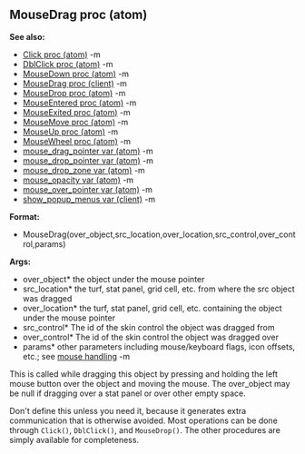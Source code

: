 ## MouseDrag proc (atom)
**See also:**
*   [Click proc (atom)](/ref/atom/proc/Click.md) -m
*   [DblClick proc (atom)](/ref/atom/proc/DblClick.md) -m
*   [MouseDown proc (atom)](/ref/atom/proc/MouseDown.md) -m
*   [MouseDrag proc (client)](/ref/client/proc/MouseDrag.md) -m
*   [MouseDrop proc (atom)](/ref/atom/proc/MouseDrop.md) -m
*   [MouseEntered proc (atom)](/ref/atom/proc/MouseEntered.md) -m
*   [MouseExited proc (atom)](/ref/atom/proc/MouseExited.md) -m
*   [MouseMove proc (atom)](/ref/atom/proc/MouseMove.md) -m
*   [MouseUp proc (atom)](/ref/atom/proc/MouseUp.md) -m
*   [MouseWheel proc (atom)](/ref/atom/proc/MouseWheel.md) -m
*   [mouse_drag_pointer var (atom)](/ref/atom/var/mouse_drag_pointer.md) -m
*   [mouse_drop_pointer var (atom)](/ref/atom/var/mouse_drop_pointer.md) -m
*   [mouse_drop_zone var (atom)](/ref/atom/var/mouse_drop_zone.md) -m
*   [mouse_opacity var (atom)](/ref/atom/var/mouse_opacity.md) -m
*   [mouse_over_pointer var (atom)](/ref/atom/var/mouse_over_pointer.md) -m
*   [show_popup_menus var (client)](/ref/client/var/show_popup_menus.md) -m
<!-- -->
**Format:**
*   MouseDrag(over_object,src_location,over_location,src_control,over_control,params)
<!-- -->
**Args:**
*   over_object* the object under the mouse pointer
*   src_location* the turf, stat panel, grid cell, etc. from where the
    src object was dragged
*   over_location* the turf, stat panel, grid cell, etc. containing the
    object under the mouse pointer
*   src_control* The id of the skin control the object was dragged from
*   over_control* The id of the skin control the object was dragged over
*   params* other parameters including mouse/keyboard flags, icon
    offsets, etc.; see [mouse handling](/ref/DM/mouse.md) -m

This is called while dragging this object by pressing and
holding the left mouse button over the object and moving the mouse. The
over_object may be null if dragging over a stat panel or over other
empty space. 

Don\'t define this unless you need it, because it
generates extra communication that is otherwise avoided. Most operations
can be done through `Click()`, `DblClick()`, and `MouseDrop()`. The
other procedures are simply available for completeness.